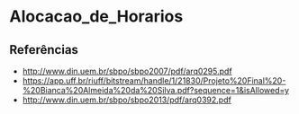 # Alocacao_de_Horarios

## Referências
* http://www.din.uem.br/sbpo/sbpo2007/pdf/arq0295.pdf
* https://app.uff.br/riuff/bitstream/handle/1/21830/Projeto%20Final%20-%20Bianca%20Almeida%20da%20Silva.pdf?sequence=1&isAllowed=y
* http://www.din.uem.br/sbpo/sbpo2013/pdf/arq0392.pdf

